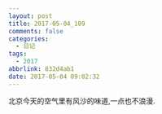 ```yaml
---
layout: post
title: 2017-05-04_109
comments: false
categories:
  - 日记
tags:
  - 2017
abbrlink: 832d4ab1
date: 2017-05-04 09:02:32
---
```


  北京今天的空气里有风沙的味道,一点也不浪漫.
